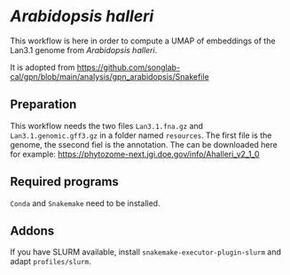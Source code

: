 # _Arabidopsis halleri_

This workflow is here in order to compute a UMAP of embeddings of the Lan3.1 genome from _Arabidopsis halleri_.

It is adopted from https://github.com/songlab-cal/gpn/blob/main/analysis/gpn_arabidopsis/Snakefile

## Preparation

This workflow needs the two files `Lan3.1.fna.gz` and `Lan3.1.genomic.gff3.gz` in a folder named `resources`.
The first file is the genome, the ssecond fiel is the annotation.
The can be downloaded here for example: https://phytozome-next.jgi.doe.gov/info/Ahalleri_v2_1_0

## Required programs

`Conda` and `Snakemake` need to be installed.

## Addons

If you have SLURM available, install `snakemake-executor-plugin-slurm` and adapt `profiles/slurm`.